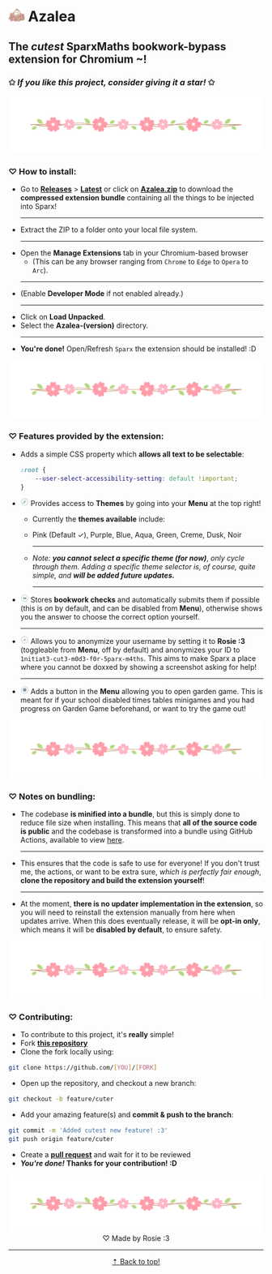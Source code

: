 # <img src="extension/assets/logo.png" style="width: 2rem"> Azalea

## **The** ***cutest*** **SparxMaths bookwork-bypass extension for Chromium ~!**

### ✩ *If you like this project, consider giving it a star!* ✩

<img src="extension/assets/divider.png">

### ♡ **How to install:**

- Go to [**Releases**](https://github.com/acquitelol/azalea/releases/) > **[Latest](https://github.com/acquitelol/azalea/releases/latest)** or click on **[Azalea.zip](https://github.com/acquitelol/azalea/releases/latest/download/Azalea.zip)** to download the **compressed extension bundle** containing all the things to be injected into Sparx!
    <hr />
- Extract the ZIP to a folder onto your local file system.
    <hr />
- Open the **Manage Extensions** tab in your Chromium-based browser
  - (This can be any browser ranging from `Chrome` to `Edge` to `Opera` to `Arc`).
  <hr />
- (Enable **Developer Mode** if not enabled already.)
  <hr />
- Click on **Load Unpacked**.
- Select the **Azalea-(version)** directory.
  <hr />
- **You're done!** Open/Refresh `Sparx` the extension should be installed! :D

<img src="extension/assets/divider.png">

### ♡ **Features provided by the extension:**

- Adds a simple CSS property which **allows all text to be selectable**:

    ```css
    :root {
        --user-select-accessibility-setting: default !important;
    }
    ```

- <img src="extension/assets/menu_theme.png" style="width: 1rem"> Provides access to **Themes** by going into your **Menu** at the top right!
  - Currently the **themes available** include:
  - Pink (Default ✓), Purple, Blue, Aqua, Green, Creme, Dusk, Noir
    <hr />
  - *Note:* ***you cannot select a specific theme (for now)***, *only cycle through them. Adding a specific theme selector is, of course, quite simple, and* ***will be added future updates.***

    <hr />

- <img src="extension/assets/menu_bookwork.png" style="width: 1rem"> Stores **bookwork checks** and automatically submits them if possible (this is *on* by default, and can be disabled from **Menu**), otherwise shows you the answer to choose the correct option yourself.

    <hr />

- <img src="extension/assets/menu_name.png" style="width: 1rem"> Allows you to anonymize your username by setting it to **Rosie :3** (toggleable from **Menu**, off by default) and anonymizes your ID to `1nitiat3-cut3-m0d3-f0r-5parx-m4ths`. This aims to make Sparx a place where you cannot be doxxed by showing a screenshot asking for help!

    <hr />

- <img src="extension/assets/menu_garden.png" style="width: 1rem"> Adds a button in the **Menu** allowing you to open garden game. This is meant for if your school disabled times tables minigames and you had progress on Garden Game beforehand, or want to try the game out!

<img src="extension/assets/divider.png">

### ♡ **Notes on bundling:**

- The codebase **is minified into a bundle**, but this is simply done to reduce file size when installing. This means that **all of the source code is public** and the codebase is transformed into a bundle using GitHub Actions, available to view [here](https://github.com/acquitelol/azalea/actions).

    <hr />

- This ensures that the code is safe to use for everyone! If you don't trust me, the actions, or want to be extra sure, *which is perfectly fair enough*, **clone the repository and build the extension yourself**!

    <hr />

- At the moment, **there is no updater implementation in the extension**, so you will need to reinstall the extension manually from here when updates arrive. When this does eventually release, it will be **opt-in only**, which means it will be **disabled by default**, to ensure safety.

<img src="extension/assets/divider.png">

### ♡ **Contributing:**

- To contribute to this project, it's **really** simple!
- Fork **[this repository](https://github.com/acquitelol/azalea)**
- Clone the fork locally using:

```sh
git clone https://github.com/[YOU]/[FORK]
```

- Open up the repository, and checkout a new branch:

```sh
git checkout -b feature/cuter
```

- Add your amazing feature(s) and **commit & push to the branch**:

```sh
git commit -m 'Added cutest new feature! :3'
git push origin feature/cuter
```

- Create a **[pull request](https://github.com/acquitelol/azalea/pulls)** and wait for it to be reviewed
- ***You're done!*** **Thanks for your contribution! :D**

<img src="extension/assets/divider.png">

<div align="center">
    ♡ Made by Rosie :3
    <hr />
    <a href="#top">⇡ Back to top️!</a>
</div>